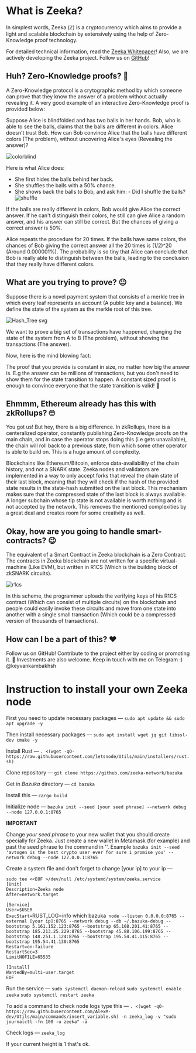 # What is Zeeka?
In simplest words, Zeeka (ℤ) is a cryptocurrency which aims to provide a light and scalable blockchain by extensively using the help of Zero-Knowledge proof technology.

For detailed technical information, read the [Zeeka Whitepaper](https://hackmd.io/_Sw5u2lUR9GfBV5vwtoMSQ)! Also, we are actively developing the Zeeka project. Follow us on [GitHub](https://github.com/zeeka-network)!

## Huh? Zero-Knowledge proofs? 🤔
A Zero-Knowledge protocol is a crytographic method by which someone can prove that they know the answer of a problem without actually revealing it. A very good example of an interactive Zero-Knowledge proof is provided below:

Suppose Alice is blindfolded and has two balls in her hands. Bob, who is able to see the balls, claims that the balls are different in colors. Alice doesn't trust Bob. How can Bob convince Alice that the balls have different colors (The problem), without uncovering Alice's eyes (Revealing the answer)?

![colorblind](https://user-images.githubusercontent.com/96244917/189488116-2ee7ab0a-1b05-40a3-b73b-3679ea649f2a.png)

Here is what Alice does:

- She first hides the balls behind her back.
- She shuffles the balls with a 50% chance.
- She shows back the balls to Bob, and ask him: - Did I shuffle the balls?
![shuffle](https://user-images.githubusercontent.com/96244917/189488151-538d5a26-7099-41b6-8dbe-bdbd402effb1.png)

If the balls are really different in colors, Bob would give Alice the correct answer. If he can't distinguish their colors, he still can give Alice a random answer, and his answer can still be correct. But the chances of giving a correct answer is 50%.

Alice repeats the procedure for 20 times. If the balls have same colors, the chances of Bob giving the correct answer all the 20 times is (1/2)^20 (Around 0.000001%). The probability is so tiny that Alice can conclude that Bob is really able to distinguish between the balls, leading to the conclusion that they really have different colors.

## What are you trying to prove? 😐
Suppose there is a novel payment system that consists of a merkle tree in which every leaf represents an account (A public key and a balance). We define the state of the system as the merkle root of this tree.

![Hash_Tree svg](https://user-images.githubusercontent.com/96244917/189488169-8faae011-20d5-4fe5-9608-538fe838d9da.png)

We want to prove a big set of transactions have happened, changing the state of the system from A to B (The problem), without showing the transactions (The answer).

Now, here is the mind blowing fact:

The proof that you provide is constant in size, no matter how big the answer is. E.g the answer can be millions of transactions, but you don't need to show them for the state transition to happen. A constant sized proof is enough to convince everyone that the state transition is valid! 🤯

## Ehmmm, Ethereum already has this with zkRollups? 🙄
You got us! But hey, there is a big difference. In zkRollups, there is a centeralized operator, constantly publishing Zero-Knowledge proofs on the main chain, and in case the operator stops doing this (i.e gets unavailable), the chain will roll back to a previous state, from which some other operator is able to build on. This is a huge amount of complexity.

Blockchains like Ethereum/Bitcoin, enforce data-availability of the chain history, and not a SNARK state. Zeeka nodes and validators are implemented in a way to only accept forks that reveal the chain state of their last block, meaning that they will check if the hash of the provided state results in the state-hash submitted on the last block. This mechanism makes sure that the compressed state of the last block is always available. A longer subchain whose tip state is not available is worth nothing and is not accepted by the network. This removes the mentioned complexities by a great deal and creates room for some creativity as well.

## Okay, how are you going to handle smart-contracts? 😉
The equivalent of a Smart Contract in Zeeka blockchain is a Zero Contract. The contracts in Zeeka blockchain are not written for a specific virtual-machine (Like EVM), but written in R1CS (Which is the building block of zkSNARK circuits).

![r1cs](https://user-images.githubusercontent.com/96244917/189489478-201e59c9-ce3d-4e9b-b6ae-a15412d53bbd.png)

In this scheme, the programmer uploads the verifying keys of his R1CS contract (Which can consist of multiple circuits) on the blockchain and people could easily invoke these circuits and move from one state into another with a single small transaction (Which could be a compressed version of thousands of transactions).

## How can I be a part of this? ❤️
Follow us on GitHub! Contribute to the project either by coding or promoting it. 💸 Investments are also welcome. Keep in touch with me on Telegram :)  @keyvankambakhsh

# Instruction to install your own Zeeka node

First you need to update necessary packages — `sudo apt update && sudo apt upgrade -y`

Then install necessary packages — `sudo apt install wget jq git libssl-dev cmake -y`

Install Rust — `. <(wget -qO- https://raw.githubusercontent.com/letsnode/Utils/main/installers/rust.sh)`

Clone repository — `git clone https://github.com/zeeka-network/bazuka`

Get in *Bazuka* directory — `cd bazuka`

Install this — `cargo build`

Initialize node — `bazuka init --seed [your seed phrase] --network debug --node 127.0.0.1:8765`

**IMPORTANT**

Change *your seed phrase* to your new wallet that you should create specially for Zeeka. Just create a new wallet in Metamask (for example) and past the seed phrase to the command in ''. Example `bazuka init --seed 'avtogen is the best crypto user ever for sure i promise you' --network debug --node 127.0.0.1:8765`

Create a system file and don't forget to change [your ip] to your ip — 

`sudo tee <<EOF >/dev/null /etc/systemd/system/zeeka.service`  
`[Unit]`  
`Description=Zeeka node`  
`After=network.target`  
  
`[Service]`  
`User=$USER`  
`ExecStart=`RUST_LOG=info which bazuka` node --listen 0.0.0.0:8765 --external [your ip]:8765 --network debug --db ~/.bazuka-debug --bootstrap 5.161.152.123:8765 --bootstrap 65.108.201.41:8765 --bootstrap 185.213.25.229:8765 --bootstrap 45.88.106.199:8765 --bootstrap 148.251.1.124:8765 --bootstrap 195.54.41.115:8765 --bootstrap 195.54.41.130:8765`  
`Restart=on-failure`  
`RestartSec=3`  
`LimitNOFILE=65535`  
  
`[Install]`  
`WantedBy=multi-user.target`  
`EOF`

Run the service — `sudo systemctl daemon-reload` 
                  `sudo systemctl enable zeeka`
                  `sudo systemctl restart zeeka`

To add a command to check node logs type this — `. <(wget -qO- https://raw.githubusercontent.com/AlexM-dev/Utils/main/commands/insert_variable.sh) -n zeeka_log -v "sudo journalctl -fn 100 -u zeeka" -a`

Check logs — `zeeka_log`

If your current height is 1 that's ok.


